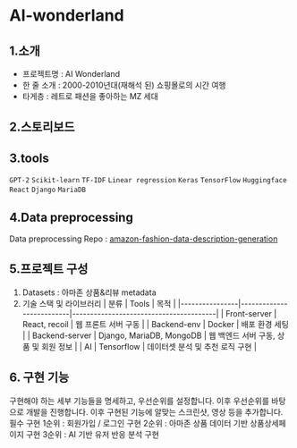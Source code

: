 # AI-wonderland 

## 1.소개
- 프로젝트명 : AI Wonderland
- 한 줄 소개 : 2000-2010년대(재해석 된) 쇼핑몰로의 시간 여행
- 타게층 : 레트로 패션을 좋아하는 MZ 세대

## 2.스토리보드
## 3.tools
`GPT-2` `Scikit-learn` `TF-IDF` `Linear regression` `Keras` `TensorFlow` `Huggingface` `React` `Django` `MariaDB`

## 4.Data preprocessing 
Data preprocessing Repo : [amazon-fashion-data-description-generation](https://github.com/inistory/amazon-fashion-data-description-generation)

## 5.프로젝트 구성

1. Datasets : 아마존 상품&리뷰 metadata
2. 기술 스택 및 라이브러리
| 분류           | Tools                    | 목적                                   |
|----------------|--------------------------|----------------------------------------|
| Front-server   | React, recoil            | 웹 프론트 서버 구동                    |
| Backend-env    | Docker                   | 배포 환경 세팅                         |
| Backend-server | Django, MariaDB, MongoDB | 웹 백엔드 서버 구동, 상품 및 회원 정보 |
| AI             | Tensorflow               | 데이터셋 분석 및 추천 로직 구현        |

## 6. 구현 기능
구현해야 하는 세부 기능들을 명세하고, 우선순위를 설정합니다. 이후 우선순위를 바탕으로 개발을 진행합니다.
이후 구현된 기능에 알맞는 스크린샷, 영상 등을 추가합니다.
필수 구현
1순위 : 회원가입 / 로그인 구현
2순위 : 아마존 상품 데이터 기반 상품상세페이지 구현
3순위 : AI 기반 유저 반응 분석 구현

